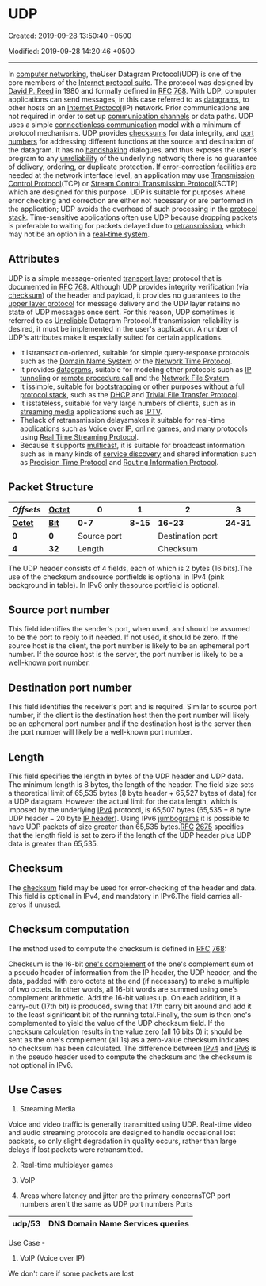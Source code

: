 # UDP

Created: 2019-09-28 13:50:40 +0500

Modified: 2019-09-28 14:20:46 +0500

---

In [computer networking](https://en.wikipedia.org/wiki/Computer_network), theUser Datagram Protocol(UDP) is one of the core members of the [Internet protocol suite](https://en.wikipedia.org/wiki/Internet_protocol_suite). The protocol was designed by [David P. Reed](https://en.wikipedia.org/wiki/David_P._Reed) in 1980 and formally defined in [RFC](https://en.wikipedia.org/wiki/Request_for_Comments_(identifier)) [768](https://tools.ietf.org/html/rfc768). With UDP, computer applications can send messages, in this case referred to as [datagrams](https://en.wikipedia.org/wiki/Datagram), to other hosts on an [Internet Protocol](https://en.wikipedia.org/wiki/Internet_Protocol)(IP) network. Prior communications are not required in order to set up [communication channels](https://en.wikipedia.org/wiki/Communication_channel) or data paths.
UDP uses a simple [connectionless communication](https://en.wikipedia.org/wiki/Connectionless_communication) model with a minimum of protocol mechanisms. UDP provides [checksums](https://en.wikipedia.org/wiki/Checksum) for data integrity, and [port numbers](https://en.wikipedia.org/wiki/Port_numbers) for addressing different functions at the source and destination of the datagram. It has no [handshaking](https://en.wikipedia.org/wiki/Handshaking) dialogues, and thus exposes the user's program to any [unreliability](https://en.wikipedia.org/wiki/Reliability_(computer_networking)) of the underlying network; there is no guarantee of delivery, ordering, or duplicate protection. If error-correction facilities are needed at the network interface level, an application may use [Transmission Control Protocol](https://en.wikipedia.org/wiki/Transmission_Control_Protocol)(TCP) or [Stream Control Transmission Protocol](https://en.wikipedia.org/wiki/Stream_Control_Transmission_Protocol)(SCTP) which are designed for this purpose.
UDP is suitable for purposes where error checking and correction are either not necessary or are performed in the application; UDP avoids the overhead of such processing in the [protocol stack](https://en.wikipedia.org/wiki/Protocol_stack). Time-sensitive applications often use UDP because dropping packets is preferable to waiting for packets delayed due to [retransmission](https://en.wikipedia.org/wiki/Retransmission_(data_networks)), which may not be an option in a [real-time system](https://en.wikipedia.org/wiki/Real-time_system).

## Attributes

UDP is a simple message-oriented [transport layer](https://en.wikipedia.org/wiki/Transport_layer) protocol that is documented in [RFC](https://en.wikipedia.org/wiki/Request_for_Comments_(identifier)) [768](https://tools.ietf.org/html/rfc768). Although UDP provides integrity verification (via [checksum](https://en.wikipedia.org/wiki/Checksum)) of the header and payload, it provides no guarantees to the [upper layer protocol](https://en.wikipedia.org/wiki/Upper_layer_protocol) for message delivery and the UDP layer retains no state of UDP messages once sent. For this reason, UDP sometimes is referred to as [Unreliable](https://en.wikipedia.org/wiki/Reliability_(computer_networking)) Datagram Protocol.If transmission reliability is desired, it must be implemented in the user's application.
A number of UDP's attributes make it especially suited for certain applications.

- It istransaction-oriented, suitable for simple query-response protocols such as the [Domain Name System](https://en.wikipedia.org/wiki/Domain_Name_System) or the [Network Time Protocol](https://en.wikipedia.org/wiki/Network_Time_Protocol).
- It provides [datagrams](https://en.wikipedia.org/wiki/Datagram), suitable for modeling other protocols such as [IP tunneling](https://en.wikipedia.org/wiki/IP_tunneling) or [remote procedure call](https://en.wikipedia.org/wiki/Remote_procedure_call) and the [Network File System](https://en.wikipedia.org/wiki/Network_File_System).
- It issimple, suitable for [bootstrapping](https://en.wikipedia.org/wiki/Bootstrapping) or other purposes without a full [protocol stack](https://en.wikipedia.org/wiki/Protocol_stack), such as the [DHCP](https://en.wikipedia.org/wiki/Dynamic_Host_Configuration_Protocol) and [Trivial File Transfer Protocol](https://en.wikipedia.org/wiki/Trivial_File_Transfer_Protocol).
- It isstateless, suitable for very large numbers of clients, such as in [streaming media](https://en.wikipedia.org/wiki/Streaming_media) applications such as [IPTV](https://en.wikipedia.org/wiki/IPTV).
- Thelack of retransmission delaysmakes it suitable for real-time applications such as [Voice over IP](https://en.wikipedia.org/wiki/Voice_over_IP), [online games](https://en.wikipedia.org/wiki/Online_games), and many protocols using [Real Time Streaming Protocol](https://en.wikipedia.org/wiki/Real_Time_Streaming_Protocol).
- Because it supports [multicast](https://en.wikipedia.org/wiki/Multicast), it is suitable for broadcast information such as in many kinds of [service discovery](https://en.wikipedia.org/wiki/Service_discovery) and shared information such as [Precision Time Protocol](https://en.wikipedia.org/wiki/Precision_Time_Protocol) and [Routing Information Protocol](https://en.wikipedia.org/wiki/Routing_Information_Protocol).

## Packet Structure

| ***Offsets***                                                | [**Octet**](https://en.wikipedia.org/wiki/Octet_(computing)) | **0**       | **1**     | **2**            | **3**     |
|-----------|-----------|--------------|-----------|------------------|---------|
| [**Octet**](https://en.wikipedia.org/wiki/Octet_(computing)) | [**Bit**](https://en.wikipedia.org/wiki/Bit)                 | **0-7**    | **8-15** | **16-23**        | **24-31** |
| **0**                                                        | **0**                                                       | Source port |          | Destination port |          |
| **4**                                                        | **32**                                                       | Length      |          | Checksum         |          |

The UDP header consists of 4 fields, each of which is 2 bytes (16 bits).The use of the checksum andsource portfields is optional in IPv4 (pink background in table). In IPv6 only thesource portfield is optional.

## Source port number

This field identifies the sender's port, when used, and should be assumed to be the port to reply to if needed. If not used, it should be zero. If the source host is the client, the port number is likely to be an ephemeral port number. If the source host is the server, the port number is likely to be a [well-known port](https://en.wikipedia.org/wiki/Well-known_port) number.

## Destination port number

This field identifies the receiver's port and is required. Similar to source port number, if the client is the destination host then the port number will likely be an ephemeral port number and if the destination host is the server then the port number will likely be a well-known port number.

## Length

This field specifies the length in bytes of the UDP header and UDP data. The minimum length is 8 bytes, the length of the header. The field size sets a theoretical limit of 65,535 bytes (8 byte header + 65,527 bytes of data) for a UDP datagram. However the actual limit for the data length, which is imposed by the underlying [IPv4](https://en.wikipedia.org/wiki/IPv4) protocol, is 65,507 bytes (65,535 − 8 byte UDP header − 20 byte [IP header](https://en.wikipedia.org/wiki/IPv4_header)).
Using IPv6 [jumbograms](https://en.wikipedia.org/wiki/Jumbogram) it is possible to have UDP packets of size greater than 65,535 bytes.[RFC](https://en.wikipedia.org/wiki/Request_for_Comments_(identifier)) [2675](https://tools.ietf.org/html/rfc2675) specifies that the length field is set to zero if the length of the UDP header plus UDP data is greater than 65,535.

## Checksum

The [checksum](https://en.wikipedia.org/wiki/Checksum) field may be used for error-checking of the header and data. This field is optional in IPv4, and mandatory in IPv6.The field carries all-zeros if unused.

## Checksum computation

The method used to compute the checksum is defined in [RFC](https://en.wikipedia.org/wiki/Request_for_Comments_(identifier)) [768](https://tools.ietf.org/html/rfc768):

Checksum is the 16-bit [one's complement](https://en.wikipedia.org/wiki/One%27s_complement) of the one's complement sum of a pseudo header of information from the IP header, the UDP header, and the data, padded with zero octets at the end (if necessary) to make a multiple of two octets.
In other words, all 16-bit words are summed using one's complement arithmetic. Add the 16-bit values up. On each addition, if a carry-out (17th bit) is produced, swing that 17th carry bit around and add it to the least significant bit of the running total.Finally, the sum is then one's complemented to yield the value of the UDP checksum field.
If the checksum calculation results in the value zero (all 16 bits 0) it should be sent as the one's complement (all 1s) as a zero-value checksum indicates no checksum has been calculated.
The difference between [IPv4](https://en.wikipedia.org/wiki/IPv4) and [IPv6](https://en.wikipedia.org/wiki/IPv6) is in the pseudo header used to compute the checksum and the checksum is not optional in IPv6.

## Use Cases

1. Streaming Media

Voice and video traffic is generally transmitted using UDP. Real-time video and audio streaming protocols are designed to handle occasional lost packets, so only slight degradation in quality occurs, rather than large delays if lost packets were retransmitted.

2. Real-time multiplayer games

3. VoIP

4. Areas where latency and jitter are the primary concernsTCP port numbers aren't the same as UDP port numbers
Ports

| udp/53 | DNS Domain Name Services queries |
|--------|----------------------------------|
Use Case -

1. VoIP (Voice over IP)

We don't care if some packets are lost
